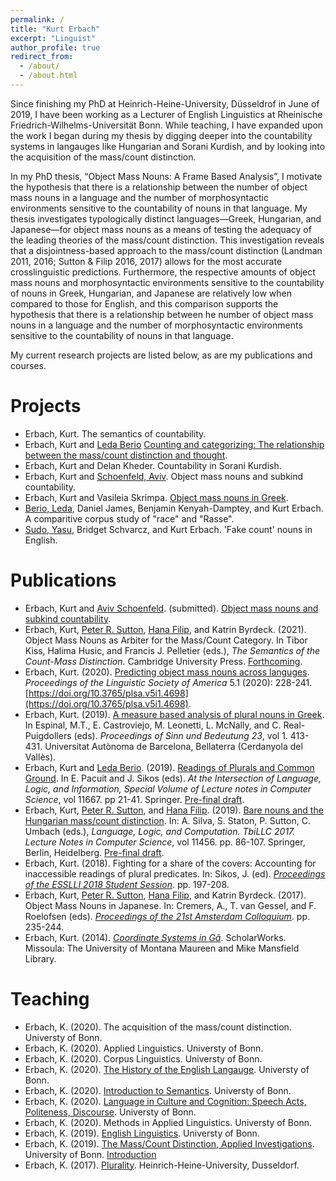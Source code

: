 ```yaml
---
permalink: /
title: "Kurt Erbach"
excerpt: "Linguist"
author_profile: true
redirect_from: 
  - /about/
  - /about.html
---
```


Since finishing my PhD at Heinrich-Heine-University, Düsseldrof in June of 2019, I have been working as a Lecturer of English Linguistics at Rheinische Friedrich-Wilhelms-Universität Bonn. While teaching, I have expanded upon the work I began during my thesis by digging deeper into the countability systems in langauges like Hungarian and Sorani Kurdish, and by looking into the acquisition of the mass/count distinction.

In my PhD thesis, “Object Mass Nouns: A Frame Based Analysis”, I motivate the hypothesis that there is a relationship between the number of object mass nouns in a language and the number of morphosyntactic environments sensitive to the countability of nouns in that language. My thesis investigates typologically distinct languages—Greek, Hungarian, and Japanese—for object mass nouns as a means of testing the adequacy of the leading theories of the mass/count distinction. This investigation reveals that a disjointness-based approach to the mass/count distinction (Landman 2011, 2016; Sutton & Filip 2016, 2017) allows for the most accurate crosslinguistic predictions. Furthermore, the respective amounts of object mass nouns and morphosyntactic environments sensitive to the countability of nouns in Greek, Hungarian, and Japanese are relatively low when compared to those for English, and this comparison supports the hypothesis that there is a relationship between he number of object mass nouns in a language and the number of morphosyntactic environments sensitive to the countability of nouns in that language.

My current research projects are listed below, as are my publications and courses. 

Projects
======
* Erbach, Kurt. The semantics of countability.
* Erbach, Kurt and [Leda Berio](https://ledaberio.github.io) [Counting and categorizing: The relationship between the mass/count distinction and thought](https://uni-bonn.sciebo.de/s/1vmBiN9OOReZAfR).
* Erbach, Kurt and Delan Kheder. Countability in Sorani Kurdish.
* Erbach, Kurt and [Schoenfeld, Aviv](https://avivschoenfeld.wordpress.com/). Object mass nouns and subkind countability.
* Erbach, Kurt and Vasileia Skrimpa. [Object mass nouns in Greek](https://uni-bonn.sciebo.de/s/t09yWAizCja2Qz9).
* [Berio, Leda](https://ledaberio.github.io), Daniel James, Benjamin Kenyah-Damptey, and Kurt Erbach. A comparitive corpus study of "race" and "Rasse".
* [Sudo, Yasu](https://www.ucl.ac.uk/~ucjtudo/), Bridget Schvarcz, and Kurt Erbach. 'Fake count' nouns in English.

Publications
======
* Erbach, Kurt and [Aviv Schoenfeld](https://avivschoenfeld.wordpress.com/). (submitted). [Object mass nouns and subkind countability](https://ling.auf.net/lingbuzz/005789/current.pdf?_s=fgMCo3nePqNXiKqn).
* Erbach, Kurt, [Peter R. Sutton](http://peter-sutton.co.uk), [Hana Filip](https://user.phil.hhu.de/~filip/), and Katrin Byrdeck. (2021). Object Mass Nouns as Arbiter for the Mass/Count Category. In Tibor Kiss, Halima Husic, and Francis J. Pelletier (eds.), *The Semantics of the Count-Mass Distinction*. Cambridge University Press. [Forthcoming](https://kerbach2.github.io/papers/erbach_sutton_filip_byrdeck_2019_object_mass_nouns_as_arbiter.pdf).
* Erbach, Kurt. (2020). [Predicting object mass nouns across languges](http://journals.linguisticsociety.org/proceedings/index.php/PLSA/article/view/4698). *Proceedings of the Linguistic Society of America* 5.1 (2020): 228-241. [https://doi.org/10.3765/plsa.v5i1.4698](https://doi.org/10.3765/plsa.v5i1.4698).
* Erbach, Kurt. (2019). [A measure based analysis of plural nouns in Greek](https://semanticsarchive.net/Archive/Tg3ZGI2M/Erbach.pdf). In Espinal, M.T., E. Castroviejo, M. Leonetti, L. McNally, and C. Real-Puigdollers (eds). *Proceedings of Sinn und Bedeutung 23*, vol 1. 413-431. Universitat Autònoma de Barcelona, Bellaterra (Cerdanyola del Vallès).
* Erbach, Kurt and [Leda Berio](https://ledaberio.github.io). (2019). [Readings of Plurals and Common Ground](https://link.springer.com/chapter/10.1007/978-3-662-59620-3_2). In E. Pacuit and J. Sikos (eds). *At the Intersection of Language, Logic, and Information, Special Volume of Lecture notes in Computer Science*, vol 11667. pp 21-41. Springer. [Pre-final draft](https://kerbach2.github.io/papers/erbach_berio_2019_plurals_common_ground.pdf).
* Erbach, Kurt, [Peter R. Sutton](http://peter-sutton.co.uk), and [Hana Filip](https://user.phil.hhu.de/~filip/). (2019). [Bare nouns and the Hungarian mass/count distinction](https://link.springer.com/chapter/10.1007/978-3-662-59565-7_5#citeas). In: A. Silva, S. Staton, P. Sutton, C. Umbach (eds.), *Language, Logic, and Computation. TbiLLC 2017. Lecture Notes in Computer Science*, vol 11456. pp. 86-107. Springer, Berlin, Heidelberg. [Pre-final draft](https://kerbach2.github.io/papers/erbach_sutton_filip_2019_Hungarian.pdf).
* Erbach, Kurt. (2018). Fighting for a share of the covers: Accounting for inaccessible readings of plural predicates. In: Sikos, J. (ed). [*Proceedings of the ESSLLI 2018 Student Session*](http://esslli2018.folli.info/wp-content/uploads/Proceedings-of-the-ESSLLI-2018-Student-Session.pdf). pp. 197-208.
* Erbach, Kurt, [Peter R. Sutton](http://peter-sutton.co.uk), [Hana Filip](https://user.phil.hhu.de/~filip/), and Katrin Byrdeck. (2017). Object Mass Nouns in Japanese. In: Cremers, A., T. van Gessel, and F. Roelofsen (eds). [*Proceedings of the 21st Amsterdam Colloquium*](https://semanticsarchive.net/Archive/jZiM2FhZ/AC2017-Proceedings.pdf). pp. 235-244.
* Erbach, Kurt. (2014). [*Coordinate Systems in Gã*](https://scholarworks.umt.edu/etd/4289/). ScholarWorks. Missoula: The University of Montana Maureen and Mike Mansfield Library. 

Teaching
======
* Erbach, K. (2020). The acquisition of the mass/count distinction. Universty of Bonn.
* Erbach, K. (2020). Applied Linguistics. Universty of Bonn.
* Erbach, K. (2020). Corpus Linguistics. Universty of Bonn.
* Erbach, K. (2020). [The History of the English Langauge](https://kerbach2.github.io/teaching/syllabus_Eng_Ling_2020_summer.pdf). Universty of Bonn.
* Erbach, K. (2020). [Introduction to Semantics](https://kerbach2.github.io/teaching/syllabus_Intro_Sem_2020_summer.pdf). Universty of Bonn.
* Erbach, K. (2020). [Language in Culture and Cognition: Speech Acts, Politeness, Discourse](https://kerbach2.github.io/teaching/syllabus_App_Prag_2020_summer.pdf). Universty of Bonn.
* Erbach, K. (2020). Methods in Applied Linguistics. Universty of Bonn.
* Erbach, K. (2019). [English Linguistics](https://kerbach2.github.io/teaching/syllabus_Eng_Ling_2019_winter.pdf). Universty of Bonn.
* Erbach, K. (2019). [The Mass/Count Distinction, Applied Investigations](https://kerbach2.github.io/teaching/syllabus_applied_mass_count_2019_winter.pdf). University of Bonn. [Introduction](https://kerbach2.github.io/teaching/LectureNotes01_Introduction_EngLing_MA_2019_WI.pdf)
* Erbach, K. (2017). [Plurality](https://kerbach2.github.io/teaching/syllabus_plurality_2017_summer.pdf). Heinrich-Heine-University, Dusseldorf.
